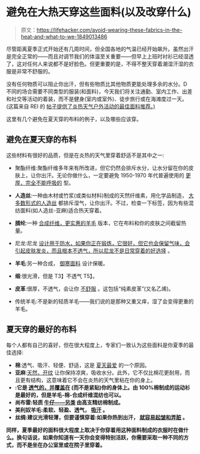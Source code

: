 # 避免在大热天穿这些面料(以及改穿什么)

> 原文：<https://lifehacker.com/avoid-wearing-these-fabrics-in-the-heat-and-what-to-we-1849013486>

尽管距离夏季正式开始还有几周时间，但全国各地的气温已经开始飙升。虽然出汗是完全正常的——而且对调节我们的体温至关重要——但早上上班时衬衫已经湿透了，这对任何人来说都不是好脸色。但更重要的是，不得不整天穿着潮湿汗湿的衣服是非常不舒服的。



没有任何物质可以阻止你出汗，但有些物质比其他物质更能处理多余的水分。D 不同的场合需要不同类型的服装(和面料)，今天我们将关注通勤、室内工作、出差和社交等活动的着装，而不是健身(室内或室外)、徒步旅行或在海滩度过一天。(这篇来自 REI 的 [帖子提供了炎热天气户外活动的最佳面料推荐。)](https://www.rei.com/learn/expert-advice/how-to-pick-the-most-breathable-fabrics.html)

这里有几个避免在夏天穿的布料的例子，以及哪些应该穿。

## 避免在夏天穿的布料

这些材料有很好的品质，但是在炎热的天气里穿着舒适不是其中之一:

*   聚酯纤维:聚酯纤维多年来有所改进，但它仍然会排斥水分，让水分留在你的皮肤上，让你出汗。无论你做什么，一定要避免 1950-1970 年代普遍使用的 [更厚，完全不能呼吸的](https://www.lawrencehuntfashion.com/blogs/news/history-of-polyester-fabrics) 型。

*   **人造丝**:一种由木材或竹浆(或类似材料)制成的天然纤维素，用化学品制造， [大多数形式的人造丝](https://www.magnoliaandtulle.com/blog/best-and-worst-fabrics-to-wear-in-the-summer) 都排斥湿气，让你出汗。不过，检查一下标签，因为有些混纺面料(如人造丝-亚麻)适合热天穿着。
*   **腈纶**:一种 [合成纤维，更实惠的羊毛](https://silverbobbin.com/what-is-acrylic-fabric/) 版本，它在布料和你的皮肤之间截留热量。
*   尼龙:尼龙 [设计用于防水，如果你正在锻炼，它很好，但它也会保留气味，会引起皮肤发炎，而且根本不透气，所以尼龙](https://www.elle.com/uk/fashion/what-to-wear/a22069616/best-worst-fabrics-summer-sweat/)[不是日常穿着的好选择](https://www.elle.com/uk/fashion/what-to-wear/a22069616/best-worst-fabrics-summer-sweat/) 。
*   **羊毛**:另一种合成， [御寒面料](https://www.elle.com/uk/fashion/what-to-wear/a22069616/best-worst-fabrics-summer-sweat/) 设计保暖。
*   **缎**:很光滑，但是 T3】不透气 T5】。
*   **皮革**:很厚，不透气，会让你 [不舒服](https://www.elle.com/uk/fashion/what-to-wear/a22069616/best-worst-fabrics-summer-sweat/) 。这包括“纯素皮革”(又名乙烯)。
*   传统羊毛:不是新的轻质羊毛——我们说的是那种又重又痒，湿了会变得更重的羊毛。

## 夏天穿的最好的布料

每个人都有自己的喜好，但在很大程度上，专家们一致认为这些面料是你夏季的最佳选择:

*   **棉**:透气、吸汗、轻便、舒适，这是 [夏天最爱](https://www.magnoliaandtulle.com/blog/best-and-worst-fabrics-to-wear-in-the-summer) 的一个原因。
*   **亚麻**:[天然，开纹](https://www.magnoliaandtulle.com/blog/best-and-worst-fabrics-to-wear-in-the-summer) 让你保持凉爽，吸收水分。此外，它不仅比棉花更耐用，而且更有结构，这意味着它不会在炎热的天气里粘在你的身上。
*   **:它是 [透气的，并覆盖在](https://www.elle.com/uk/fashion/what-to-wear/a22069616/best-worst-fabrics-summer-sweat/) (而不是紧贴)你的身体上。由 100%棉制成的运动衫是最好的，但是羊毛-棉-合成纤维混纺也可以。**
*   ****尚布雷**:轻质 [牛仔——另类](https://www.elle.com/uk/fashion/what-to-wear/a22069616/best-worst-fabrics-summer-sweat/) 由高支精纺棉制成。**
*   ****美利奴羊毛**:柔软、轻盈、透气， [吸汗](https://www.rei.com/learn/expert-advice/how-to-pick-the-most-breathable-fabrics.html) 。**
*   ****丝绸**:建议光滑轻薄，但要谨慎穿着:如果你热到出汗， [就容易起皱和弄脏](https://www.magnoliaandtulle.com/blog/best-and-worst-fabrics-to-wear-in-the-summer) 。**

**同样，夏季最好的面料很大程度上取决于你穿着用这种面料制成的衣服时在做什么。换句话说，如果你知道有一天你会变得特别活跃，你需要采取一种不同的方式，而不是坐在办公室里或在院子里穿着。**